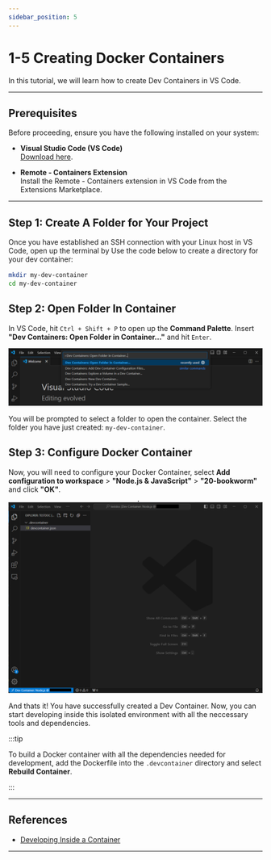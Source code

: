 ```yaml
---
sidebar_position: 5
---
```


# 1-5 Creating Docker Containers

In this tutorial, we will learn how to create Dev Containers in VS Code.

---

## Prerequisites

Before proceeding, ensure you have the following installed on your system:

- **Visual Studio Code (VS Code)**  
  [Download here](https://code.visualstudio.com/).

- **Remote - Containers Extension**  
  Install the Remote - Containers extension in VS Code from the Extensions Marketplace.

---

## Step 1: Create A Folder for Your Project

Once you have established an SSH connection with your Linux host in VS Code, open up the terminal by Use the code below to create a directory for your dev container:

```bash
mkdir my-dev-container
cd my-dev-container
```

## Step 2: Open Folder In Container

In VS Code, hit `Ctrl + Shift + P` to open up the **Command Palette**. Insert **"Dev Containers: Open Folder in Container..."** and hit `Enter`.

![VSCode0](./img/1-5-0.png)

You will be prompted to select a folder to open the container. Select the folder you have just created: `my-dev-container`. 

## Step 3: Configure Docker Container

Now, you will need to configure your Docker Container, select **Add configuration to workspace** > **"Node.js & JavaScript"** > **"20-bookworm"** and click **"OK"**.

![VSCode1](./img/1-5-1.png)

And thats it! You have successfully created a Dev Container. Now, you can start developing inside this isolated environment with all the neccessary tools and dependencies.

:::tip

To build a Docker container with all the dependencies needed for development, add the Dockerfile into the `.devcontainer` directory and select **Rebuild Container**.

:::

---

## References

- [Developing Inside a Container](https://code.visualstudio.com/docs/devcontainers/containers)

---